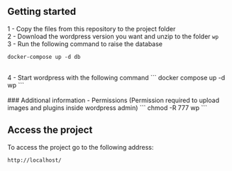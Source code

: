 ## Getting started
1 - Copy the files from this repository to the project folder  
2 - Download the wordpress version you want and unzip to the folder `wp`  
3 - Run the following command to raise the database  
```
docker-compose up -d db
```
<br/>
4 - Start wordpress with the following command 
```
docker compose up -d wp
```
<br/><br/>
### Additional information
- Permissions (Permission required to upload images and plugins inside wordpress admin)  
```
chmod -R 777 wp
```

## Access the project
To access the project go to the following address:
```
http://localhost/
```
